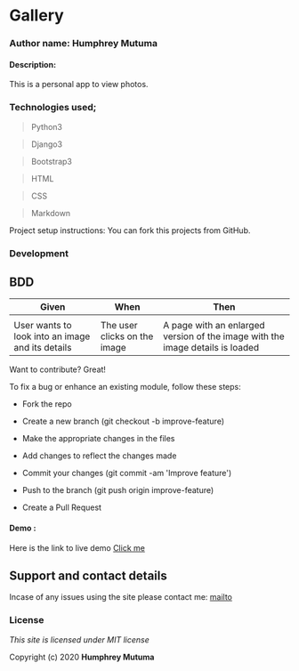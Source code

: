 # Gallery

### Author name: Humphrey Mutuma

#### Description:
This is a personal app to view photos.




### Technologies used;
> Python3

> Django3

>Bootstrap3

>HTML

> CSS

>Markdown

Project setup instructions: You can fork this projects from GitHub.
 ### Development

## BDD

|Given | When | Then|
|------|-----------|-------|
| | | |
|User wants to look into an image and its details| The user clicks on the image|A page with an enlarged version of the image with the image details is loaded|


Want to contribute? Great!

To fix a bug or enhance an existing module, follow these steps:

- Fork the repo

- Create a new branch (git checkout -b improve-feature)

- Make the appropriate changes in the files

- Add changes to reflect the changes made

- Commit your changes (git commit -am 'Improve feature')

- Push to the branch (git push origin improve-feature)

- Create a Pull Request

#### Demo : 
Here is the link to live demo [Click me](https://personal-gallery1.herokuapp.com/)

## Support and contact details
Incase of any issues using the site please contact me: [mailto](mailto:humphreymutuma01@gmail.com)


### License
*This site is licensed under MIT license*

Copyright (c) 2020 **Humphrey Mutuma**
